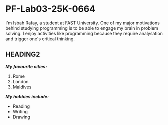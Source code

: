 # PF-Lab03-25K-0664
I'm Isbah Rafay, a student at FAST University. One of my major motivations behind studying programming is to be able to engage my brain in problem solving. I enjoy activities like programming because they require analysation and trigger one's critical thinking.

## HEADING2
**_My favourite cities:_**
1. Rome
2. London
3. Maldives

**_My hobbies include:_**
- Reading
- Writing
- Drawing

